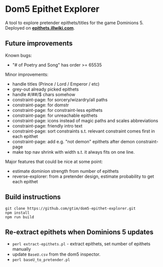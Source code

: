 # Dom5 Epithet Explorer

A tool to explore pretender epithets/titles for the game Dominions 5. Deployed on **[epithets.illwiki.com](https://epithets.illwiki.com)**.

## Future improvements

Known bugs:
- "# of Poetry and Song" has order >= 65535

Minor improvements:
- handle titles (Prince / Lord / Emperor / etc)
- grey-out already picked epithets
- handle #/##/$ chars somehow 
- constraint-page: for sorcery/wizardry/all paths
- constraint-page: for domstr
- constraint-page: for constraint-less epithets
- constraint-page: for unreachable epithets
- constraint-page: icons instead of magic paths and scales abbreviations
- constraint-page: friendly intro text
- constraint-page: sort constraints s.t. relevant constraint comes first in each epithet
- constraint-page: add e.g. "not demon" epithets after demon constraint-page
- make top nav shrink with width s.t. it always fits on one line.

Major features that could be nice at some point:
- estimate dominion strength from number of epithets
- reverse-explorer: from a pretender design, estimate probability to get each epithet 

## Build instructions

    git clone https://github.com/gtim/dom5-epithet-explorer.git
    npm install
    npm run build

## Re-extract epithets when Dominions 5 updates

- `perl extract-epithets.pl` - extract epithets, set number of epithets manually
- update `BaseU.csv` from the dom5 inspector.
- `perl baseU_to_pretender.pl`
